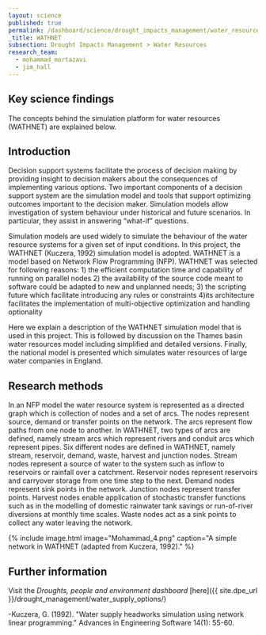 ```yaml
---
layout: science
published: true
permalink: /dashboard/science/drought_impacts_management/water_resources/wathnet/
_title: WATHNET
subsection: Drought Impacts Management > Water Resources
research_team:
  - mohammad_mortazavi
  - jim_hall
---
```

## Key science findings

The concepts behind the simulation platform for water resources (WATHNET) are explained below. 

## Introduction 

Decision support systems facilitate the process of decision making by providing insight to decision makers about the consequences of implementing various options. Two important components of a decision support system are the simulation model and tools that support optimizing outcomes important to the decision maker. Simulation models allow investigation of system behaviour under historical and future scenarios. In particular, they assist in answering “what-if” questions.

Simulation models are used widely to simulate the behaviour of the water resource systems for a given set of input conditions. In this project, the WATHNET (Kuczera, 1992) simulation model is adopted. WATHNET is a model based on Network Flow Programming (NFP). WATHNET was selected for following reasons: 1) the efficient computation time and capability of running on parallel nodes 2) the availability of the source code meant to software could be adapted to new and unplanned needs; 3) the scripting future which facilitate introducing any rules or constraints 4)its architecture facilitates the implementation of multi-objective optimization and handling optionality  

Here we explain a description of the WATHNET simulation model that is used in this project. This is followed by discussion on the Thames basin water resources model including simplified and detailed versions. Finally, the national model is presented which simulates water resources of large water companies in England.

## Research methods

In an NFP model the water resource system is represented as a directed graph which is collection of nodes and a set of arcs. The nodes represent source, demand or transfer points on the network. The arcs represent flow paths from one node to another. In WATHNET, two types of arcs are defined, namely stream arcs which represent rivers and conduit arcs which represent pipes. Six different nodes are defined in WATHNET, namely stream, reservoir, demand, waste, harvest and junction nodes. Stream nodes represent a source of water to the system such as inflow to reservoirs or rainfall over a catchment. Reservoir nodes represent reservoirs and carryover storage from one time step to the next. Demand nodes represent sink points in the network. Junction nodes represent transfer points. Harvest nodes enable application of stochastic transfer functions such as in the modelling of domestic rainwater tank savings or run-of-river diversions at monthly time scales. Waste nodes act as a sink points to collect any water leaving the network.

{% include 
	image.html 
	image="Mohammad_4.png" 
	caption="A simple network in WATHNET (adapted from Kuczera, 1992)." 
%}

## Further information
Visit the _Droughts, people and environment dashboard_ [here]({{ site.dpe_url }}/drought_management/water_supply_options/)

-Kuczera, G. (1992). "Water supply headworks simulation using network linear programming." Advances in Engineering Software 14(1): 55-60.
